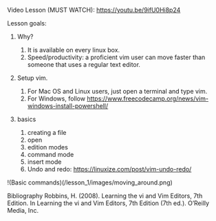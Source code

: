 Video Lesson (MUST WATCH): https://youtu.be/9ifU0Hi8p24

Lesson goals:

1. Why?
    1. It is available on every linux box.
    1. Speed/productivity: a proficient vim user can move faster than someone that uses a regular text editor.

1. Setup vim.
    1. For Mac OS and Linux users, just open a terminal and type vim.
    1. For Windows, follow https://www.freecodecamp.org/news/vim-windows-install-powershell/

1. basics
    1. creating a file
    1. open
    1. edition modes
    1. command mode
    1. insert mode
    1. Undo and redo: https://linuxize.com/post/vim-undo-redo/

!(Basic commands)(/lesson_1/images/moving_around.png)

Bibliography
Robbins, H. (2008). Learning the vi and Vim Editors, 7th Edition. In Learning the vi and Vim Editors, 7th Edition (7th ed.). O’Reilly Media, Inc.
     
